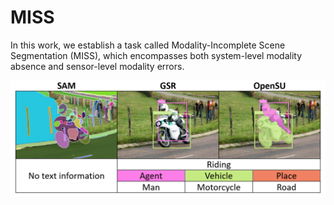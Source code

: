 # MISS
In this work, we establish a task called Modality-Incomplete Scene Segmentation (MISS), which encompasses both system-level modality absence and sensor-level modality errors. 
<p align="center">
  <img src="https://github.com/RuipingL/OpenSU/blob/main/img/comparison.png" width="600">
</p>
